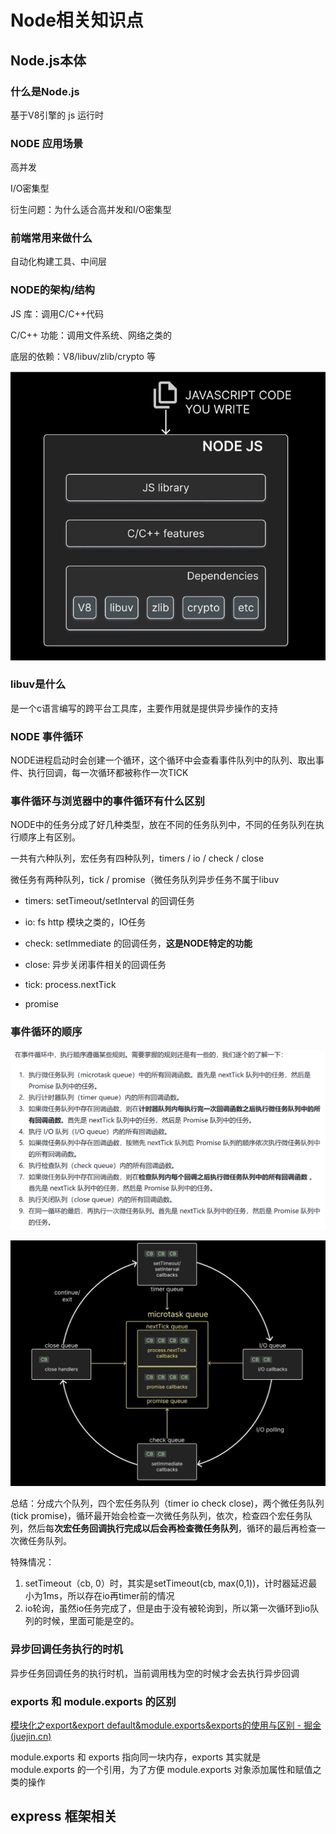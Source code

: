 # Node相关知识点

## Node.js本体

### 什么是Node.js

基于V8引擎的 js 运行时

### NODE 应用场景

高并发

I/O密集型

衍生问题：为什么适合高并发和I/O密集型

### 前端常用来做什么

自动化构建工具、中间层

### NODE的架构/结构

JS 库：调用C/C++代码

C/C++ 功能：调用文件系统、网络之类的

底层的依赖：V8/libuv/zlib/crypto 等

![image-20230816223903760](面试题/image-20230816223903760.png)

### libuv是什么

是一个c语言编写的跨平台工具库，主要作用就是提供异步操作的支持

### NODE 事件循环

NODE进程启动时会创建一个循环，这个循环中会查看事件队列中的队列、取出事件、执行回调，每一次循环都被称作一次TICK

### 事件循环与浏览器中的事件循环有什么区别

NODE中的任务分成了好几种类型，放在不同的任务队列中，不同的任务队列在执行顺序上有区别。

一共有六种队列，宏任务有四种队列，timers / io / check / close

微任务有两种队列，tick / promise（微任务队列异步任务不属于libuv

- timers: setTimeout/setInterval 的回调任务
- io: fs http 模块之类的，IO任务
- check: setImmediate 的回调任务，**这是NODE特定的功能**
- close: 异步关闭事件相关的回调任务

- tick: process.nextTick
- promise

### 事件循环的顺序

![image-20230816223727453](面试题/image-20230816223727453.png)

![image-20230816222622302](面试题/image-20230816222622302.png)

总结：分成六个队列，四个宏任务队列（timer io check close)，两个微任务队列(tick promise)，循环最开始会检查一次微任务队列，依次，检查四个宏任务队列，然后每**次宏任务回调执行完成以后会再检查微任务队列**，循环的最后再检查一次微任务队列。

特殊情况：

1. setTimeout（cb, 0）时，其实是setTimeout(cb, max(0,1))，计时器延迟最小为1ms，所以存在io再timer前的情况 
2. io轮询，虽然io任务完成了，但是由于没有被轮询到，所以第一次循环到io队列的时候，里面可能是空的。

### 异步回调任务执行的时机

异步任务回调任务的执行时机，当前调用栈为空的时候才会去执行异步回调

### exports 和 module.exports 的区别

[模块化之export&export default&module.exports&exports的使用与区别 - 掘金 (juejin.cn)](https://juejin.cn/post/7267206305147600932#heading-3)

module.exports 和 exports 指向同一块内存，exports 其实就是 module.exports 的一个引用，为了方便 module.exports 对象添加属性和赋值之类的操作

## express 框架相关

